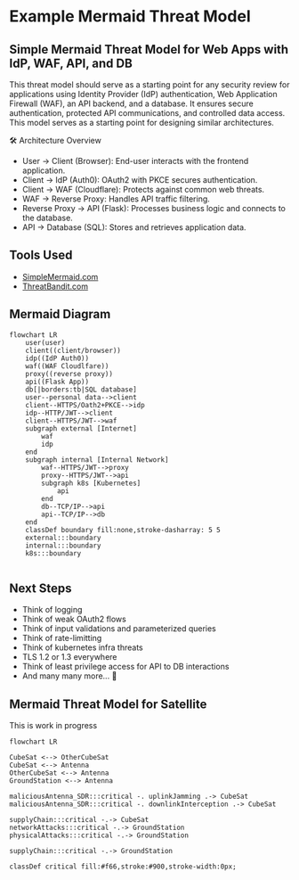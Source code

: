 # Example Mermaid Threat Model
## Simple Mermaid Threat Model for Web Apps with IdP, WAF, API, and DB

This threat model should serve as a starting point for any security review for applications using Identity Provider (IdP) authentication, Web Application Firewall (WAF), an API backend, and a database. It ensures secure authentication, protected API communications, and controlled data access. This model serves as a starting point for designing similar architectures.

🛠 Architecture Overview
- User → Client (Browser): End-user interacts with the frontend application.
- Client → IdP (Auth0): OAuth2 with PKCE secures authentication.
- Client → WAF (Cloudflare): Protects against common web threats.
- WAF → Reverse Proxy: Handles API traffic filtering.
- Reverse Proxy → API (Flask): Processes business logic and connects to the database.
- API → Database (SQL): Stores and retrieves application data.

## Tools Used
- [SimpleMermaid.com](https://SimpleMermaid.com)
- [ThreatBandit.com](https://ThreatBandit.com)

## Mermaid Diagram
```mermaid
flowchart LR
    user(user)
    client((client/browser))
    idp((IdP Auth0))
    waf((WAF Cloudlfare))
    proxy((reverse proxy))
    api((Flask App))
    db[|borders:tb|SQL database]
    user--personal data-->client
    client--HTTPS/Oath2+PKCE-->idp
    idp--HTTP/JWT-->client
    client--HTTPS/JWT-->waf
    subgraph external [Internet]
        waf
        idp
    end
    subgraph internal [Internal Network]
        waf--HTTPS/JWT-->proxy
        proxy--HTTPS/JWT-->api
        subgraph k8s [Kubernetes]
            api
        end
        db--TCP/IP-->api
        api--TCP/IP-->db
    end
    classDef boundary fill:none,stroke-dasharray: 5 5
    external:::boundary
    internal:::boundary
    k8s:::boundary
    
```

## Next Steps
- Think of logging
- Think of weak OAuth2 flows
- Think of input validations and parameterized queries
- Think of rate-limitting 
- Think of kubernetes infra threats
- TLS 1.2 or 1.3 everywhere
- Think of least privilege access for API to DB interactions
- And many many more... 👀

## Mermaid Threat Model for Satellite 
This is work in progress

```mermaid
flowchart LR

CubeSat <--> OtherCubeSat
CubeSat <--> Antenna
OtherCubeSat <--> Antenna
GroundStation <--> Antenna

maliciousAntenna_SDR:::critical -. uplinkJamming .-> CubeSat
maliciousAntenna_SDR:::critical -. downlinkInterception .-> CubeSat

supplyChain:::critical -.-> CubeSat
networkAttacks:::critical -.-> GroundStation
physicalAttacks:::critical -.-> GroundStation

supplyChain:::critical -.-> GroundStation

classDef critical fill:#f66,stroke:#900,stroke-width:0px;
```
